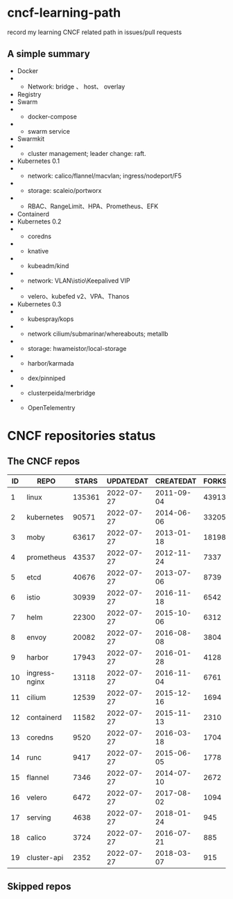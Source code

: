 # cncf-learning-path
record my learning CNCF related path in issues/pull requests

## A simple summary
- Docker
- - Network: bridge 、 host、 overlay
- Registry
- Swarm
- - docker-compose
- - swarm service
- Swarmkit
- - cluster management; leader change: raft.
- Kubernetes 0.1
- - network: calico/flannel/macvlan; ingress/nodeport/F5
- - storage: scaleio/portworx
- - RBAC、RangeLimit、HPA、Prometheus、EFK
- Containerd
- Kubernetes 0.2
- - coredns
- - knative
- - kubeadm/kind
- - network: VLAN\istio\Keepalived VIP
- - velero、kubefed v2、VPA、Thanos
- Kubernetes 0.3
- - kubespray/kops
- - network cilium/submarinar/whereabouts; metallb
- - storage: hwameistor/local-storage
- - harbor/karmada
- - dex/pinniped
- - clusterpeida/merbridge
- - OpenTelementry

# CNCF repositories status
<!--START_SECTION:github_repos-->
## The CNCF repos
| ID |     REPO      | STARS  | UPDATEDAT  | CREATEDAT  | FORKSCOUNT |
|----|---------------|--------|------------|------------|------------|
|  1 | linux         | 135361 | 2022-07-27 | 2011-09-04 |      43913 |
|  2 | kubernetes    |  90571 | 2022-07-27 | 2014-06-06 |      33205 |
|  3 | moby          |  63617 | 2022-07-27 | 2013-01-18 |      18198 |
|  4 | prometheus    |  43537 | 2022-07-27 | 2012-11-24 |       7337 |
|  5 | etcd          |  40676 | 2022-07-27 | 2013-07-06 |       8739 |
|  6 | istio         |  30939 | 2022-07-27 | 2016-11-18 |       6542 |
|  7 | helm          |  22300 | 2022-07-27 | 2015-10-06 |       6312 |
|  8 | envoy         |  20082 | 2022-07-27 | 2016-08-08 |       3804 |
|  9 | harbor        |  17943 | 2022-07-27 | 2016-01-28 |       4128 |
| 10 | ingress-nginx |  13118 | 2022-07-27 | 2016-11-04 |       6761 |
| 11 | cilium        |  12539 | 2022-07-27 | 2015-12-16 |       1694 |
| 12 | containerd    |  11582 | 2022-07-27 | 2015-11-13 |       2310 |
| 13 | coredns       |   9520 | 2022-07-27 | 2016-03-18 |       1704 |
| 14 | runc          |   9417 | 2022-07-27 | 2015-06-05 |       1778 |
| 15 | flannel       |   7346 | 2022-07-27 | 2014-07-10 |       2672 |
| 16 | velero        |   6472 | 2022-07-27 | 2017-08-02 |       1094 |
| 17 | serving       |   4638 | 2022-07-27 | 2018-01-24 |        945 |
| 18 | calico        |   3724 | 2022-07-27 | 2016-07-21 |        885 |
| 19 | cluster-api   |   2352 | 2022-07-27 | 2018-03-07 |        915 |



## Skipped repos
<!--END_SECTION:github_repos-->
